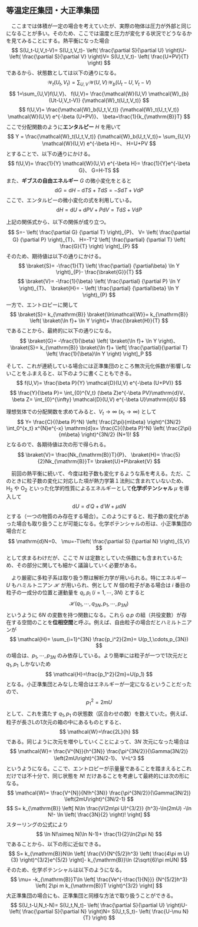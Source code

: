 
## 等温定圧集団・大正準集団

　ここまでは体積が一定の場合を考えていたが、実際の物体は圧力が外部と同じになることが多い。そのため、ここでは温度と圧力が変化する状況でどうなるかを見てみることにする。熱平衡になった場合
$$
    S(U_t-U,V_t-V)=
    S(U_t,V_t)-
    \left(
        \frac{\partial S}{\partial U}
    \right)U-
    \left(
        \frac{\partial S}{\partial V}
    \right)V=
    S(U_t,V_t)-
    \left(
    \frac{U+PV}{T}
    \right)
$$
であるから、状態数としては以下の通りになる。
$$
    \mathcal{W}_t(U_t,V_t)=
    \sum_{U,V}
    \mathcal{W}(U,V)
    \mathcal{W}_{b}(U_t-U,V_t-V)
$$
$$
    1=\sum_{U,V}f(U,V)、
    f(U,V)=
    \frac{\mathcal{W}(U,V)
    \mathcal{W}_{b}(Ut-U,V_t-V)}
    {\mathcal{W}_t(U_t,V_t)}
$$
$$
    f(U,V)=
    \frac{\mathcal{W}_b(U_t,V_t)}
    {\mathcal{W}_t(U_t,V_t)}
    \mathcal{W}(U,V)
    e^{-\beta (U+PV)}、
    \beta=\frac{1}{k_{\mathrm{B}}T}
$$
ここで分配関数のように**エンタルピー** $H$ を用いて
$$
    Y =
    \frac{\mathcal{W}_t(U_t,V_t)}
    {\mathcal{W}_b(U_t,V_t)}=
    \sum_{U,V}
    \mathcal{W}(U,V)
    e^{-\beta H}=、
    H=U+PV
$$
とすることで、以下の通りにかける。
$$
    f(U,V)=
    \frac{1}{Y}
    \mathcal{W}(U,V)
    e^{-\beta H}=
    \frac{1}{Y}e^{-\beta G}、
    G=H-TS
$$
また、**ギブスの自由エネルギー** $G$ の微小変化をとると
$$
    \mathrm{d}G=
    \mathrm{d}H-
    \mathrm{d}TS+T\mathrm{d}S=
    -S\mathrm{d}T+V\mathrm{d}P
$$
ここで、エンタルピーの微小変化の式を利用している。
$$
    \mathrm{d}H=
    \mathrm{d}U+
    \mathrm{d}PV+P\mathrm{d}V=
    T\mathrm{d}S+V\mathrm{d}P
$$

上記の関係式から、以下の関係が成り立つ。
$$
    S=-
    \left(
        \frac{\partial G}
        {\partial T}
    \right)_{P}、
    V=
    \left(
        \frac{\partial G}
        {\partial P}
    \right)_{T}、
    H=-T^2
    \left[
        \frac{\partial}
        {\partial T}
        \left(
            \frac{G}{T}
        \right)
    \right]_{P}
$$
そのため、期待値は以下の通りにかける。
$$
    \braket{S}=
    -\frac{1}{T}
    \left(
        \frac{\partial}
        {\partial\beta}
        \ln Y
    \right)_{P}-
    \frac{\braket{G}}{T}
$$
$$
    \braket{V}=
    -\frac{1}{\beta}
    \left(
        \frac{\partial}
        {\partial P}
        \ln Y
    \right)_{T}、
    \braket{H}=
    -
    \left(
        \frac{\partial}
        {\partial\beta}
        \ln Y
    \right)_{P}
$$
一方で、エントロピーに関して
$$
    \braket{S}=
    k_{\mathrm{B}}
    \braket{\ln\mathcal{W}}=
    k_{\mathrm{B}}
    \left(
        \braket{\ln f}+
        \ln Y
    \right)+
    \frac{\braket{H}}{T}    
$$
であることから、最終的に以下の通りになる。
$$
    \braket{G}=
    -\frac{1}{\beta}
    \left(
        \braket{\ln f}+
        \ln Y
    \right)、
    \braket{S}=
    k_{\mathrm{B}}
    \braket{\ln f}+
    \left[
    \frac{\partial}{\partial T}
    \left(
    \frac{1}{\beta}\ln Y
    \right)
    \right]_P
$$



そして、これが連続している場合には正準集団のところ無次元化係数が影響しないことをふまえると、以下のように書くこともできる。
$$
    f(U,V)=
    \frac{\beta P}{Y}
    \mathcal{D}(U,V)
    e^{-\beta (U+PV)}
$$
$$
    \frac{Y}{\beta P}=
    \int_{0}^{V_t}
    (\beta Z)e^{-\beta PV}\mathrm{d}V、
    \beta Z=
    \int_{0}^{\infty}
    \mathcal{D}(U,V)
    e^{-\beta U}\mathrm{d}U
$$

理想気体での分配関数を求めてみると、$V_t\to\infty\ (x_t\to\infty)$ として
$$
    Y=
    \frac{C}{(\beta P)^N}
    \left(
        \frac{2\pi}{m\beta}
    \right)^{3N/2}
    \int_0^{x_t}
    x^{N}e^{-x}
    \mathrm{d}x=
    \frac{C}{(\beta P)^N}
    \left(
        \frac{2\pi}{m\beta}
    \right)^{3N/2}   
    (N+1)!
$$
となるので、各期待値は次の形で得られる。
$$
    \braket{V}=
    \frac{Nk_{\mathrm{B}}T}{P}、
    \braket{H}=
    \frac{5}{2}Nk_{\mathrm{B}}T=
    \braket{U}+P\braket{V}
$$






　前回の熱平衡に続いて、今度は粒子数も変化するような系を考える。ただ、このときに粒子数の変化に対応した項が熱力学第１法則に含まれていないため、H$_2$ や O$_2$ といった化学的性質によるエネルギーとして**化学ポテンシャル** $\mu$ を導入して
$$
    \mathrm{d}U=
    \mathrm{d}'Q+\mathrm{d}'W+
    \mu\mathrm{d}N
$$
とする（一つの物質のみ存在する場合）。このようにすると、粒子数の変化があった場合も取り扱うことが可能になる。化学ポテンシャルの形は、小正準集団の場合だと
$$
    \mathrm{d}N=0、
    \mu=-T\left(
        \frac{\partial S}
        {\partial N}
    \right)_{S,V}
$$
として求まるわけだが、ここで $N$ は定数としていた係数にも含まれているため、その部分に関しても細かく議論していく必要がある。

　より厳密に多粒子系は取り扱う際は解析力学が用いられる。特にエネルギー $U$ もハミルトニアン $\mathcal{H}$ が用いられ、例として $N$ 個の粒子がある場合は $i$ 番目の粒子の一成分の位置と運動量を $q_i,p_i\ (i=1,\cdots,3N)$ とすると
$$
    \mathcal{H}
    (q_1,\cdots,q_{3N},p_1,
    \cdots,p_{3N})
$$
というように $6N$ の変数を持つ関数になる。これら $q.p$ の組（共役変数）が存在する空間のことを**位相空間**と呼ぶ。例えば、自由粒子の場合だとハミルトニアンが
$$
    \mathcal{H}=
    \sum_{i=1}^{3N}
    \frac{p_i^2}{2m}=
    U(p_1,\cdots,p_{3N})
$$
の場合は、$p_1,\cdots,p_{3N}$ のみ依存している。より簡単には粒子が一つで1次元だと $q_1,p_1$ しかないため
$$
    \mathcal{H}=\frac{p_1^2}{2m}=U(p_1)
$$
となる。小正準集団とみなした場合はエネルギーが一定になるということだったので、
$$
    p_1^2=2m U
$$
として、これを満たす $q_1,p_1$ の状態数（区合わせの数）を数えていた。例えば、粒子が長さLの1次元の箱の中にあるものとすると、
$$
    \mathcal{W}=\frac{2L}{h}
$$
である。同じように次元を増やしていくことによって、$3N$ 次元になった場合は
$$
    \mathcal{W}=
    \frac{V^{N}}{h^{3N}}
    \frac{\pi^{3N/2}}{\Gamma(3N/2)}
    \left(2mU\right)^{3N/2-1}、
    V=L^3
$$
というようになる。ここで、エントロピーが示量量であることを踏まえるとこれだけでは不十分で、同じ状態を $N!$ だけあることを考慮して最終的には次の形になる。
$$
    \mathcal{W}=
    \frac{V^{N}}{N!h^{3N}}
    \frac{\pi^{3N/2}}{\Gamma(3N/2)}
    \left(2mU\right)^{3N/2-1}
$$
$$
    S=
    k_{\mathrm{B}}
    \left[
        N\ln
            \frac{V(2m\pi U)^{3/2}}
            {h^3}-\ln(2mU)
        -\ln N!-
        \ln
        \left(
            \frac{3N}{2}
        \right)!
    \right]
$$
スターリングの公式により
$$
    \ln N!\simeq
    N(\ln N-1)+
    \frac{1}{2}\ln(2\pi N)
$$
であることから、以下の形に近似できる。
$$
    S=
    k_{\mathrm{B}}N\ln
    \left[
        \frac{V}{N^{5/2}h^3}
        \left(
            \frac{4\pi m U}{3}
        \right)^{3/2}e^{5/2}
    \right]-
    k_{\mathrm{B}}\ln
    (2\sqrt{6}\pi mUN)
$$
そのため、化学ポテンシャルは以下のようになる。
$$
    \mu=
    -k_{\mathrm{B}}T\ln
    \left[
        \frac{Ve^{-\frac{1}{N}}}
        {N^{5/2}h^3}
        \left(
            2\pi m k_{\mathrm{B}}T
        \right)^{3/2}
    \right]
$$
大正準集団の場合にも、正準集団と同様な方法で取り扱うことができる。
$$
    S(U_t-U,N_t-N)=
    S(U_t,N_t)-
    \left(
        \frac{\partial S}{\partial U}
    \right)U-
    \left(
        \frac{\partial S}{\partial N}
    \right)N=
    S(U_t,S_t)-
    \left(
    \frac{U-\mu N}{T}
    \right)
$$
